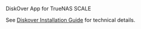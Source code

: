 DiskOver App for TrueNAS SCALE

See [Diskover Installation Guide](https://docs.diskoverdata.com/diskover_installation_guide/) for technical details.
